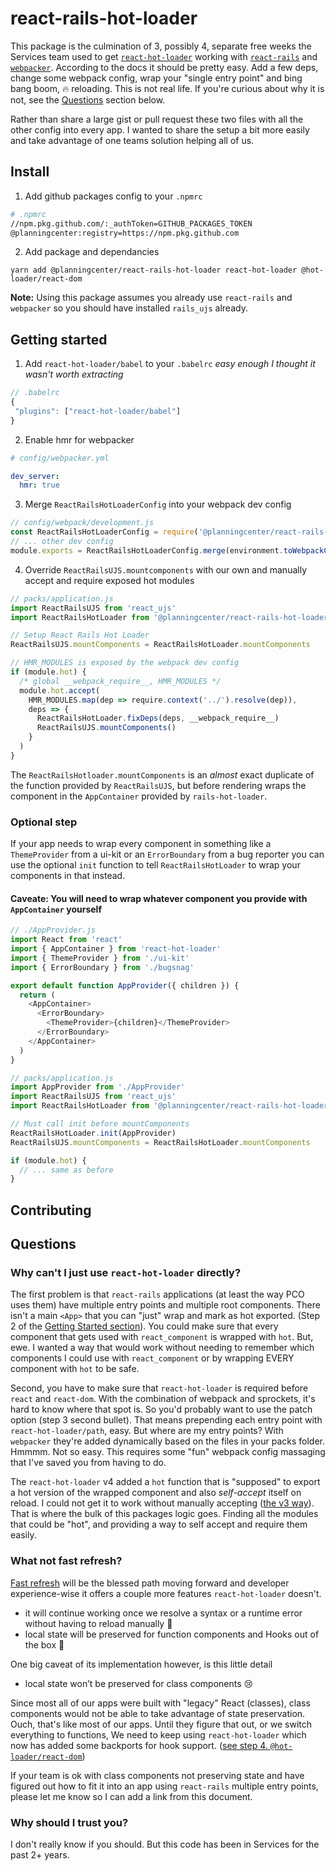 # react-rails-hot-loader
This package is the culmination of 3, possibly 4, separate free weeks the Services team used to get [`react-hot-loader`](https://github.com/gaearon/react-hot-loader) working with [`react-rails`](https://github.com/reactjs/react-rails) and [`webpacker`](https://github.com/rails/webpacker). According to the docs it should be pretty easy. Add a few deps, change some webpack config, wrap your "single entry point" and bing bang boom, 🔥 reloading. This is not real life. If you're curious about why it is not, see the [Questions](https://github.com/planningcenter/react-rails-hot-loader#questions) section below.

Rather than share a large gist or pull request these two files with all the other config into every app. I wanted to share the setup a bit more easily and take advantage of one teams solution helping all of us.

## Install
1. Add github packages config to your `.npmrc`
``` bash
# .npmrc
//npm.pkg.github.com/:_authToken=GITHUB_PACKAGES_TOKEN
@planningcenter:registry=https://npm.pkg.github.com
```
2. Add package and dependancies
```
yarn add @planningcenter/react-rails-hot-loader react-hot-loader @hot-loader/react-dom 
```

**Note:** Using this package assumes you already use `react-rails` and `webpacker` so you should have installed `rails_ujs` already.

## Getting started
1. Add `react-hot-loader/babel` to your `.babelrc` _easy enough I thought it wasn't worth extracting_
``` javascript
// .babelrc
{
 "plugins": ["react-hot-loader/babel"]
}
```

2. Enable hmr for webpacker
``` yml
# config/webpacker.yml

dev_server:
  hmr: true
```

3. Merge `ReactRailsHotLoaderConfig` into your webpack dev config
``` javascript
// config/webpack/development.js
const ReactRailsHotLoaderConfig = require('@planningcenter/react-rails-hot-loader/config')
// ... other dev config
module.exports = ReactRailsHotLoaderConfig.merge(environment.toWebpackConfig())
```

4. Override `ReactRailsUJS.mountcomponents` with our own and manually accept and require exposed hot modules
``` javascript
// packs/application.js
import ReactRailsUJS from 'react_ujs'
import ReactRailsHotLoader from '@planningcenter/react-rails-hot-loader'

// Setup React Rails Hot Loader
ReactRailsUJS.mountComponents = ReactRailsHotLoader.mountComponents

// HMR_MODULES is exposed by the webpack dev config
if (module.hot) {
  /* global __webpack_require__, HMR_MODULES */
  module.hot.accept(
    HMR_MODULES.map(dep => require.context('../').resolve(dep)),
    deps => {
      ReactRailsHotLoader.fixDeps(deps, __webpack_require__)
      ReactRailsUJS.mountComponents()
    }
  )
}
```
The `ReactRailsHotloader.mountComponents` is an _almost_ exact duplicate of the function provided by `ReactRailsUJS`, but before rendering wraps the component in the `AppContainer` provided by `rails-hot-loader`.



### Optional step
If your app needs to wrap every component in something like a `ThemeProvider` from a ui-kit or an `ErrorBoundary` from a bug reporter you can use the optional `init` function to tell `ReactRailsHotLoader` to wrap your components in that instead.
#### Caveate: You will need to wrap whatever component you provide with `AppContainer` yourself
``` javascript
// ./AppProvider.js
import React from 'react'
import { AppContainer } from 'react-hot-loader'
import { ThemeProvider } from './ui-kit'
import { ErrorBoundary } from './bugsnag'

export default function AppProvider({ children }) {
  return (
    <AppContainer>
      <ErrorBoundary>
        <ThemeProvider>{children}</ThemeProvider>
      </ErrorBoundary>
    </AppContainer>
  )
}
```

``` javascript
// packs/application.js
import AppProvider from './AppProvider'
import ReactRailsUJS from 'react_ujs'
import ReactRailsHotLoader from '@planningcenter/react-rails-hot-loader'

// Must call init before mountComponents
ReactRailsHotLoader.init(AppProvider)
ReactRailsUJS.mountComponents = ReactRailsHotLoader.mountComponents

if (module.hot) {
  // ... same as before
}
```

## Contributing

## Questions
### Why can't I just use `react-hot-loader` directly?
The first problem is that `react-rails` applications (at least the way PCO uses them) have multiple entry points and multiple root components. There isn't a main `<App>` that you can "just" wrap and mark as hot exported. (Step 2 of the [Getting Started section](https://github.com/gaearon/react-hot-loader#getting-started)). You could make sure that every component that gets used with `react_component` is wrapped with `hot`. But, ewe. I wanted a way that would work without needing to remember which components I could use with `react_component` or by wrapping EVERY component with `hot` to be safe.

Second, you have to make sure that `react-hot-loader` is required before `react` and `react-dom`. With the combination of webpack and sprockets, it's hard to know where that spot is. So you'd probably want to use the patch option (step 3 second bullet). That means prepending each entry point with `react-hot-loader/path`, easy. But where are my entry points? With `webpacker` they're added dynamically based on the files in your packs folder. Hmmmm. Not so easy. This requires some "fun" webpack config massaging that I've saved you from having to do.

The `react-hot-loader` v4 added a `hot` function that is "supposed" to export a hot version of the wrapped component and also _self-accept_ itself on reload. I could not get it to work without manually accepting ([the v3 way](https://github.com/gaearon/react-hot-loader#appcontainer-vs-hot)). That is where the bulk of this packages logic goes. Finding all the modules that could be "hot", and providing a way to self accept and require them easily.

### What not fast refresh?
[Fast refresh](https://mariosfakiolas.com/blog/what-the-heck-is-react-fast-refresh) will be the blessed path moving forward and developer experience-wise it offers a couple more features `react-hot-loader` doesn't.
* it will continue working once we resolve a syntax or a runtime error without having to reload manually 💖
* local state will be preserved for function components and Hooks out of the box 🍬

One big caveat of its implementation however, is this little detail
* local state won’t be preserved for class components 😢

Since most all of our apps were built with "legacy" React (classes), class components would not be able to take advantage of state preservation. Ouch, that's like most of our apps. Until they figure that out, or we switch everything to functions, We need to keep using `react-hot-loader` which now has added some backports for hook support. ([see step 4. `@hot-loader/react-dom`](https://github.com/gaearon/react-hot-loader#getting-started))

If your team is ok with class components not preserving state and have figured out how to fit it into an app using `react-rails` multiple entry points, please let me know so I can add a link from this document.

### Why should I trust you?
I don't really know if you should. But this code has been in Services for the past 2+ years.
